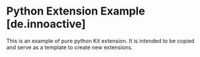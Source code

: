 # Python Extension Example [de.innoactive]

This is an example of pure python Kit extension. It is intended to be copied and serve as a template to create new extensions.

